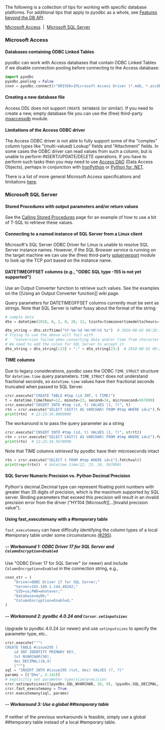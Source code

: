 The following is a collection of tips for working with specific database platforms. For additional tips that apply to pyodbc as a whole, see [Features beyond the DB API](https://github.com/mkleehammer/pyodbc/wiki/Features-beyond-the-DB-API).

[Microsoft Access](#microsoft-access)&nbsp;&nbsp;|&nbsp;&nbsp;[Microsoft SQL Server](#microsoft-sql-server)

### Microsoft Access

#### Databases containing ODBC Linked Tables

pyodbc can work with Access databases that contain ODBC Linked Tables if we disable connection pooling before connecting to the Access database:

```python
import pyodbc
pyodbc.pooling = False
cnxn = pyodbc.connect(r"DRIVER={Microsoft Access Driver (*.mdb, *.accdb)};DBQ= ... ")
```

#### Creating a new database file

Access DDL does not support `CREATE DATABASE` (or similar). If you need to create a new, empty database file you can use the (free) third-party [msaccessdb](https://github.com/gordthompson/msaccessdb) module.

#### Limitations of the Access ODBC driver

The Access ODBC driver is not able to fully support some of the "complex" column types like "(multi-valued) Lookup" fields and "Attachment" fields. In some cases the ODBC driver can read values from such a column, but is unable to perform INSERT/UPDATE/DELETE operations. If you have to perform such tasks then you may need to use [Access DAO](https://msdn.microsoft.com/en-us/library/office/dn124645.aspx) (Data Access Objects), perhaps in conjunction with [IronPython](https://github.com/IronLanguages/main/releases) or [Python for .NET](http://pythonnet.github.io/).

There is a list of more general Microsoft Access specifications and limitations [here](http://office.microsoft.com/en-ca/access-help/access-2010-specifications-HA010341462.aspx).

### Microsoft SQL Server

#### Stored Procedures with output parameters and/or return values

See the [Calling Stored Procedures](https://github.com/mkleehammer/pyodbc/wiki/Calling-Stored-Procedures) page for an example of how to use a bit of T-SQL to retrieve these values.

#### Connecting to a named instance of SQL Server from a Linux client

Microsoft's SQL Server ODBC Driver for Linux is unable to resolve SQL Server instance names. However, if the SQL Browser service is running on the target machine we can use the (free) third-party [sqlserverport](https://github.com/gordthompson/sqlserverport) module to look up the TCP port based on the instance name.

#### DATETIMEOFFSET columns (e.g., "ODBC SQL type -155 is not yet supported")

Use an Output Converter function to retrieve such values. See the examples on the [[Using an Output Converter function]] wiki page.

Query parameters for DATETIMEOFFSET columns currently must be sent as strings. Note that SQL Server is rather fussy about the format of the string:

```python
# sample data
dto = datetime(2018, 8, 2, 0, 28, 12, tzinfo=timezone(timedelta(hours=-6)))

dto_string = dto.strftime("%Y-%m-%d %H:%M:%S %z")  # 2018-08-02 00:28:12 -0600
# Trying to use the above will fail with
#   "Conversion failed when converting date and/or time from character string."
# We need to add the colon for SQL Server to accept it
dto_string = dto_string[:23] + ":" + dto_string[23:]  # 2018-08-02 00:28:12 -06:00
```

#### TIME columns

Due to legacy considerations, pyodbc uses the ODBC `TIME_STRUCT` structure for `datetime.time` query parameters. `TIME_STRUCT` does not understand fractional seconds, so `datetime.time` values have their fractional seconds truncated when passed to SQL Server.

```python
crsr.execute("CREATE TABLE #tmp (id INT, t TIME)")
t = datetime.time(hour=12, minute=23, second=34, microsecond=567890)
crsr.execute("INSERT INTO #tmp (id, t) VALUES (1, ?)", t)
rtn = crsr.execute("SELECT CAST(t AS VARCHAR) FROM #tmp WHERE id=1").fetchval()
print(rtn)  # 12:23:34.0000000
```

The workaround is to pass the query parameter as a string

```python
crsr.execute("INSERT INTO #tmp (id, t) VALUES (1, ?)", str(t))
rtn = crsr.execute("SELECT CAST(t AS VARCHAR) FROM #tmp WHERE id=1").fetchval()
print(rtn)  # 12:23:34.5678900
```

Note that TIME columns *retrieved* by pyodbc have their microseconds intact

```python
rtn = crsr.execute("SELECT t FROM #tmp WHERE id=1").fetchval()
print(repr(rtn))  # datetime.time(12, 23, 34, 567890)
```


#### SQL Server Numeric Precision vs. Python Decimal Precision

Python's decimal.Decimal type can represent floating point numbers with greater than 35 digits of precision, which is the maximum supported by SQL server. Binding parameters that exceed this precision will result in an invalid precision error from the driver ("HY104 [Microsoft][...]Invalid precision value"). 

#### Using fast_executemany with a #temporary table

`fast_executemany` can have difficulty identifying the column types of a local #temporary table under some circumstances ([#295](https://github.com/mkleehammer/pyodbc/issues/295)). 


##### -- Workaround 1: ODBC Driver 17 for SQL Server and `ColumnEncryption=Enabled`

Use "ODBC Driver 17 for SQL Server" (or newer) and include `ColumnEncryption=Enabled` in the connection string, e.g.,

```python
cnxn_str = (
    "Driver=ODBC Driver 17 for SQL Server;"
    "Server=192.168.1.144,49242;"
    "UID=sa;PWD=whatever;"
    "Database=myDb;"
    "ColumnEncryption=Enabled;"
)
```

##### -- Workaround 2: pyodbc 4.0.24 and `Cursor.setinputsizes`

Upgrade to pyodbc 4.0.24 (or newer) and use `setinputsizes` to specify the parameter type, etc..

```python
crsr.execute("""\
CREATE TABLE #issue295 (
    id INT IDENTITY PRIMARY KEY, 
    txt NVARCHAR(50), 
    dec DECIMAL(18,4)
    )""")
sql = "INSERT INTO #issue295 (txt, dec) VALUES (?, ?)"
params = [('Ώπα', 3.141)]
# explicitly set parameter type/size/precision
crsr.setinputsizes([(pyodbc.SQL_WVARCHAR, 50, 0), (pyodbc.SQL_DECIMAL, 18, 4)])
crsr.fast_executemany = True
crsr.executemany(sql, params)
```

##### -- Workaround 3: Use a global ##temporary table

If neither of the previous workarounds is feasible, simply use a global ##temporary table instead of a local #temporary table.